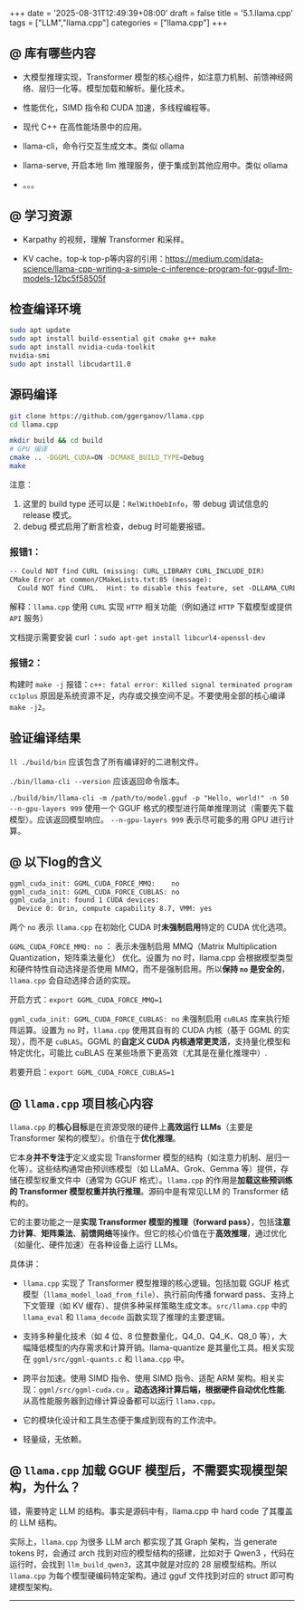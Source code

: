 +++
date = '2025-08-31T12:49:39+08:00'
draft = false
title = '5.1.llama.cpp'
tags = ["LLM","llama.cpp"]
categories = ["llama.cpp"]
+++



## @ 库有哪些内容

- 大模型推理实现，Transformer 模型的核心组件，如注意力机制、前馈神经网络、层归一化等。模型加载和解析。量化技术。

- 性能优化，SIMD 指令和 CUDA 加速，多线程编程等。

- 现代 C++ 在高性能场景中的应用。

- llama-cli，命令行交互生成文本。类似 ollama

- llama-serve, 开启本地 llm 推理服务，便于集成到其他应用中。类似 ollama

- 。。。


## @ 学习资源


- Karpathy 的视频，理解 Transformer 和采样。

- KV cache，top-k top-p等内容的引用：https://medium.com/data-science/llama-cpp-writing-a-simple-c-inference-program-for-gguf-llm-models-12bc5f58505f


## 检查编译环境

~~~sh
sudo apt update
sudo apt install build-essential git cmake g++ make
sudo apt install nvidia-cuda-toolkit
nvidia-smi
sudo apt install libcudart11.0
~~~


## 源码编译

~~~sh
git clone https://github.com/ggerganov/llama.cpp
cd llama.cpp

mkdir build && cd build
# GPU 编译
cmake .. -DGGML_CUDA=ON -DCMAKE_BUILD_TYPE=Debug
make
~~~

注意：

1. 这里的 build type 还可以是：`RelWithDebInfo`，带 debug 调试信息的 release 模式。
2. debug 模式启用了断言检查，debug 时可能要报错。

### 报错1：

~~~txt
-- Could NOT find CURL (missing: CURL_LIBRARY CURL_INCLUDE_DIR)
CMake Error at common/CMakeLists.txt:85 (message):
  Could NOT find CURL.  Hint: to disable this feature, set -DLLAMA_CURL=OFF
~~~

解释：`llama.cpp` 使用 `CURL` 实现 `HTTP` 相关功能（例如通过 `HTTP` 下载模型或提供 `API` 服务）

文档提示需要安装 curl ：`sudo apt-get install libcurl4-openssl-dev`


### 报错2：

构建时 `make -j` 报错：`c++: fatal error: Killed signal terminated program cc1plus` 原因是系统资源不足，内存或交换空间不足。不要使用全部的核心编译 `make -j2`。


## 验证编译结果

`ll ./build/bin` 应该包含了所有编译好的二进制文件。

`./bin/llama-cli --version` 应该返回命令版本。

`./build/bin/llama-cli -m /path/to/model.gguf -p "Hello, world!" -n 50 --n-gpu-layers 999` 使用一个 GGUF 格式的模型进行简单推理测试（需要先下载模型）。应该返回模型响应。 `--n-gpu-layers 999` 表示尽可能多的用 GPU 进行计算。


## @ 以下log的含义

~~~sh
ggml_cuda_init: GGML_CUDA_FORCE_MMQ:    no
ggml_cuda_init: GGML_CUDA_FORCE_CUBLAS: no
ggml_cuda_init: found 1 CUDA devices:
  Device 0: Orin, compute capability 8.7, VMM: yes
~~~

两个 `no` 表示 `llama.cpp` 在初始化 CUDA 时**未强制启用**特定的 CUDA 优化选项。

`GGML_CUDA_FORCE_MMQ: no` ： 表示未强制启用 MMQ（Matrix Multiplication Quantization，矩阵乘法量化） 优化。设置为 no 时，llama.cpp 会根据模型类型和硬件特性自动选择是否使用 MMQ，而不是强制启用。所以**保持 `no` 是安全的**，`llama.cpp` 会自动选择合适的实现。

开启方式：`export GGML_CUDA_FORCE_MMQ=1`

`ggml_cuda_init: GGML_CUDA_FORCE_CUBLAS: no` 未强制启用 `cuBLAS` 库来执行矩阵运算。设置为 `no` 时，`llama.cpp` 使用其自有的 CUDA 内核（基于 GGML 的实现），而不是 `cuBLAS`。GGML 的**自定义 CUDA 内核通常更灵活**，支持量化模型和特定优化，可能比 cuBLAS 在某些场景下更高效（尤其是在量化推理中）.

若要开启：`export GGML_CUDA_FORCE_CUBLAS=1`


## @ `llama.cpp` 项目核心内容

`llama.cpp` 的**核心目标**是在资源受限的硬件上**高效运行 LLMs**（主要是 Transformer 架构的模型）。价值在于**优化推理**。

它本身**并不专注于**定义或实现 Transformer 模型的结构（如注意力机制、层归一化等）。这些结构通常由预训练模型（如 LLaMA、Grok、Gemma 等）提供，存储在模型权重文件中（通常为 GGUF 格式）。`llama.cpp` 的作用是**加载这些预训练的 Transformer 模型权重并执行推理**。源码中是有常见LLM 的 Transformer 结构的。

它的主要功能之一是**实现 Transformer 模型的推理（forward pass）**，包括**注意力计算**、**矩阵乘法**、**前馈网络**等操作。但它的核心价值在于**高效推理**，通过优化（如量化、硬件加速）在各种设备上运行 LLMs。

具体讲：

- `llama.cpp` 实现了 Transformer 模型推理的核心逻辑。包括加载 GGUF 格式模型（`llama_model_load_from_file`）、执行前向传播 forward pass、支持上下文管理（如 KV 缓存）、提供多种采样策略生成文本。`src/llama.cpp` 中的 `llama_eval` 和 `llama_decode` 函数实现了推理的主要逻辑。

- 支持多种量化技术（如 4 位、8 位整数量化，Q4_0、Q4_K、Q8_0 等），大幅降低模型的内存需求和计算开销。llama-quantize 是其量化工具。相关实现在 `ggml/src/ggml-quants.c` 和 `llama.cpp` 中。

- 跨平台加速。使用 SIMD 指令、使用 SIMD 指令、适配 ARM 架构。相关实现：`ggml/src/ggml-cuda.cu` 。**动态选择计算后端，根据硬件自动优化性能**.从高性能服务器到边缘计算设备都可以运行 `llama.cpp`。

- 它的模块化设计和工具生态便于集成到现有的工作流中。

- 轻量级，无依赖。


## @ `llama.cpp` 加载 GGUF 模型后，不需要实现模型架构，为什么？

错，需要特定 LLM 的结构。事实是源码中有，llama.cpp 中 hard code 了其覆盖的 LLM 结构。

实际上，`llama.cpp` 为很多 LLM arch 都实现了其 Graph 架构，当 generate tokens 时，会通过 arch 找到对应的模型结构的搭建，比如对于 Qwen3 ，代码在运行时，会找到 `llm_build_qwen3`，这其中就是对应的 28 层模型结构。所以 `llama.cpp` 为每个模型硬编码特定架构。通过 gguf 文件找到对应的 struct 即可构建模型架构。



*** 

